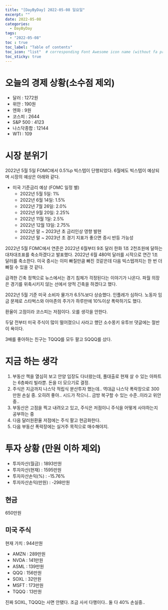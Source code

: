 ```yaml
---
title: "[DayByDay] 2022-05-08 일요일"
excerpt: ""
date: 2022-05-08
categories:
  - DayByDay
tags:
  - "2022-05-08"
toc : true
toc_label: "Table of contents"
toc_icon: "list"  # corresponding Font Awesome icon name (without fa prefix)
toc_sticky: true
---
```


# 오늘의 경제 상황(소수점 제외)

- 달러 : 1272원
- 위안 : 190원
- 엔화 : 9원
- 코스피 : 2644
- S&P 500 : 4123
- 나스닥종합 : 12144
- WTI : 109

# 시장 분위기

2022년 5월 5일 FOMC에서 0.5%p 빅스텝이 단행되었다. 6월에도 빅스텝이 예상되며 시장의 예상은 아래와 같다.

- 미국 기준금리 예상 (FOMC 일정 별)
  - 2022년 5월 5일: 1%
  - 2022년 6월 14일: 1.5%
  - 2022년 7월 26일: 2.0%
  - 2022년 9월 20일: 2.25%
  - 2022년 11월 1일: 2.5%
  - 2022년 12월 13일: 2.75%
  - 2022년 말 ~ 2023년 초 금리인상 영향 발현
  - 2022년 말 ~ 2023년 초 경기 지표가 좋으면 증시 반등 가능성

2022년 5월 FOMC에서 연준은 2022년 6월부터 9조 달러 한화 1조 2천조원에 달하는 대차대조표를 축소하겠다고 발표했다. 2022년 6월 480억 달러를 시작으로 연간 1조 달러를 축소한다. 미국 증시는 이미 빠질만큼 빠진 것같은데 다음 빅스텝까지는 한 번 더 빠질 수 있을 것 같다.  

급격한 긴축 정책으로 뉴스에서는 경기 침체가 걱정된다는 이야기가 나온다. 파월 의장은 경기를 위축시키지 않는 선에서 양적 긴축을 하겠다고 했다.  

2022년 5월 기준 미국 소비자 물가가 6.5%보다 상승했다. 인플레가 심하다. 노동자 임금 문제로 스타벅스와 아마존의 주가가 하루만에 10%이상 폭락하기도 했다.  

환율이 고점이라 코스피는 저점이다. 오를 생각을 안한다.  

두달 전부터 미국 주식이 많이 떨어졌으니 사라고 헀던 소수몽키 유투브 댓글에는 절반이 욕이다.  

3배를 좋아하는 친구는 TQQQ를 모두 팔고 SQQQ를 샀다.

# 지금 하는 생각

1. 부동산 책을 열심히 보고 안양 임장도 다녀왔는데, 풀대출로 현재 살 수 있는 아파트는 6층짜리 빌라뿐. 돈을 더 모으기로 결정.
2. 주식은 지금까지 나스닥 적립식 분산투자 했는데.. 역대급 나스닥 폭락장으로 300만원 손실 중. 오히려 좋아.. 시드가 작으니.. 금방 복구할 수 있는 수준..이라고 위안중..
3. 부동산은 고점을 찍고 내려오고 있고, 주식은 저점이니 주식을 어떻게 사야하는지 공부하는 중
4. 다음 달러원환율 저점에는 주식 팔고 현금화한다.
5. 다음 부동산 폭락장에는 실거주 목적으로 매수해야지.

# 투자 상황 (만원 이하 제외)

- 투자자산(월금) : 1893만원
- 투자자산(현재) : 1595만원
- 투자자산손익(%) : -15.76%
- 투자자산손익(만원) : -298만원

## 현금

650만원

## 미국 주식 

현재 가치 : 944만원

- AMZN : 289만원 
- NVDA : 141만원
- ASML : 139만원
- QQQ : 156만원
- SOXL : 32만원
- MSFT : 173만원
- TQQQ : 13만원

진짜 SOXL, TQQQ는 사면 안됐다. 조금 사서 다행이다.. 둘 다 40% 손실중..